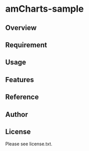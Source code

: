 # amCharts-sample 

## Overview


## Requirement


## Usage


## Features


## Reference


## Author


## License

Please see license.txt.
